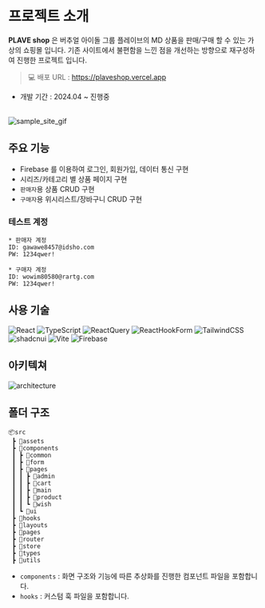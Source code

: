# 프로젝트 소개

**PLAVE shop** 은 버추얼 아이돌 그룹 플레이브의 MD 상품을 판매/구매 할 수 있는 가상의 쇼핑몰 입니다.
기존 사이트에서 불편함을 느낀 점을 개선하는 방향으로 재구성하여 진행한 프로젝트 입니다.

> 💻 배포 URL : https://plaveshop.vercel.app

- 개발 기간 : 2024.04 ~ 진행중
  <br/><br/>

![sample_site_gif](https://firebasestorage.googleapis.com/v0/b/hanghea99-commerce.appspot.com/o/images%2FplaveShop-sample.gif?alt=media&token=f4f00aba-009b-4306-b9df-e7a65a6b72d3)

## 주요 기능

- Firebase 를 이용하여 로그인, 회원가입, 데이터 통신 구현
- 시리즈/카테고리 별 상품 페이지 구현
- `판매자`용 상품 CRUD 구현
- `구매자`용 위시리스트/장바구니 CRUD 구현

### 테스트 계정

```
* 판매자 계정
ID: gawawe8457@idsho.com
PW: 1234qwer!

* 구매자 계정
ID: wowim80580@rartg.com
PW: 1234qwer!
```

## 사용 기술

![React](https://img.shields.io/badge/react-61DAFB.svg?style=for-the-badge&logo=react&logoColor=white)
![TypeScript](https://img.shields.io/badge/typescript-3178C6.svg?style=for-the-badge&logo=typescript&logoColor=white)
![ReactQuery](https://img.shields.io/badge/reactquery-FF4154.svg?style=for-the-badge&logo=reactquery&logoColor=white)
![ReactHookForm](https://img.shields.io/badge/reactHookForm-EC5990.svg?style=for-the-badge&logo=reactquery&logoColor=white)
![TailwindCSS](https://img.shields.io/badge/tailwindcss-06B6D4.svg?style=for-the-badge&logo=tailwind-css&logoColor=white)
![shadcnui](https://img.shields.io/badge/shadcnui-000000.svg?style=for-the-badge&logo=shadcnui&logoColor=white)
![Vite](https://img.shields.io/badge/vite-646CFF.svg?style=for-the-badge&logo=vite&logoColor=white)
![Firebase](https://img.shields.io/badge/firebase-FFCA28.svg?style=for-the-badge&logo=firebase&logoColor=white)

## 아키텍쳐

![architecture](https://firebasestorage.googleapis.com/v0/b/hanghea99-commerce.appspot.com/o/images%2Farchitecture.png?alt=media&token=e6f6e1fa-481a-4d51-b3ad-6206844a5d26)

## 폴더 구조

```
📦src
 ┣ 📂assets
 ┣ 📂components
 ┃ ┣ 📂common
 ┃ ┣ 📂form
 ┃ ┣ 📂pages
 ┃ ┃ ┣ 📂admin
 ┃ ┃ ┣ 📂cart
 ┃ ┃ ┣ 📂main
 ┃ ┃ ┣ 📂product
 ┃ ┃ ┗ 📂wish
 ┃ ┗ 📂ui
 ┣ 📂hooks
 ┣ 📂layouts
 ┣ 📂pages
 ┣ 📂router
 ┣ 📂store
 ┣ 📂types
 ┣ 📂utils
```

- `components` : 화면 구조와 기능에 따른 추상화를 진행한 컴포넌트 파일을 포함합니다.
- `hooks` : 커스텀 훅 파일을 포함합니다.
